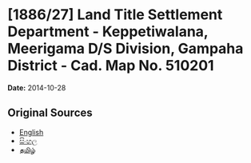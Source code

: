 # [1886/27] Land Title Settlement Department - Keppetiwalana, Meerigama D/S Division, Gampaha District - Cad. Map No. 510201

**Date:** 2014-10-28

## Original Sources

- [English](https://documents.gov.lk/view/extra-gazettes/2014/10/1886-27_E.pdf)
- [සිංහල](https://documents.gov.lk/view/extra-gazettes/2014/10/1886-27_S.pdf)
- [தமிழ்](https://documents.gov.lk/view/extra-gazettes/2014/10/1886-27_T.pdf)
